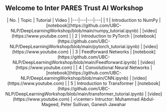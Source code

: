 ## Welcome to Inter PARES Trust AI Workshop
<center>
| No. | Topic | Tutorial | Video |
|---|---|---|---|
| 1 | Introduction to NumPy | [notebook](https://github.com/UBC-NLP/DeepLearningWorkshop/blob/main/numpy_tutorial.ipynb) | [video](https://www.youtube.com) |
| 2 | Introduction to PyTorch | [notebook](https://github.com/UBC-NLP/DeepLearningWorkshop/blob/main/pytorch_tutorial.ipynb) | [video](https://www.youtube.com) |
| 3 | Feedforward Networks | [notebook](https://github.com/UBC-NLP/DeepLearningWorkshop/blob/main/Feedforward.ipynb) | [video](https://www.youtube.com) |
| 4 | Convolutional Neural Networks | [notebook](https://github.com/UBC-NLP/DeepLearningWorkshop/blob/main/CNN.ipynb) | [video](https://www.youtube.com) |
| 5 | Introduction to Transformer | [notebook](https://github.com/UBC-NLP/DeepLearningWorkshop/blob/main/transformer_tutorial.ipynb) | [video](https://www.youtube.com) |
<\center>
Intructor: Muhammad Abdul-Mageed, Peter Sullivan, Ganesh Jawahar
